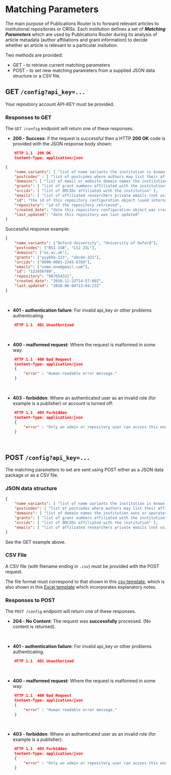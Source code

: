 # Matching Parameters
The main purpose of Publications Router is to forward relevant articles to institutional repositories or CRISs. Each institution defines a set of ***Matching Parameters*** which are used by Publications Router during its analysis of article metadata (author affiliations and grant information) to decide whether an article is relevant to a particular insitution.  

Two methods are provided:
* GET - to retrieve current matching parameters
* POST - to set new matching parameters from a supplied JSON data structure or a CSV file.

## GET `/config?api_key=...`

Your repostiory account API-KEY must be provided. 

### Responses to GET

The `GET /config` endpoint will return one of these responses.

* **200 - Success**: if the request is successful then a HTTP **200 OK** code is provided with the JSON response body shown:

```JSON
    HTTP 1.1  200 OK
    Content-Type: application/json

{
    "name_variants": [ "list of name variants the institution is known by" ],
    "postcodes" : [ "list of postcodes where authors may list their affiliation address" ],
    "domains": [ "list of email or website domain names the institution owns or operates under" ],
    "grants": [ "list of grant numbers affiliated with the institution" ],
    "orcids": [ "list of ORCIDs affiliated with the institution" ],
    "emails": [ "list of affiliated researchers private emails (not using institution domain)"],
    "id": "the id of this repository configuration object (used internally, not of use externally)",
    "repository": "id of the repository retrieved",
    "created_date": "date this repository configuration object was created",
    "last_updated": "date this repository was last updated"
}
```

Successful response example: 
```JSON
{
    "name_variants": ["Oxford University", "University of Oxford"],
    "postcodes": ["BS1 1SB", "LS2 2SL"],
    "domains": ["ox.ac.uk"],
    "grants": ["yyybbb-123", "abcde-321"],
    "orcids": ["0000-0001-2345-6789"],
    "emails": ["some.one@gmail.com"],
    "id": "123456789",
    "repository": "987654321",
    "created_date": "2016-11-23T14:57:00Z",
    "last_updated": "2018-06-04T13:04:23Z"
}
```
&nbsp;
* **401 - authentication failure**: For invalid api_key or other problems authenticating.

```JSON
    HTTP 1.1  401 Unauthorized
```
&nbsp;
* **400 - malformed request**: Where the request is malformed in some way:

```JSON
    HTTP 1.1  400 Bad Request
    Content-Type: application/json
    {
        "error" : "Human readable error message."
    }
```
&nbsp;
* **403 - forbidden**: Where an authenticated user as an invalid role (for example is a publisher) or account is turned off:

```JSON
    HTTP 1.1  403 Forbidden
    Content-Type: application/json
    {
        "error" : "Only an admin or repository user can access this endpoint."
    }
```
&nbsp;
&nbsp;
## POST `/config?api_key=...`

The matching parameters to set are sent using POST either as a JSON data package or as a CSV file.

### JSON data structure

```JSON
{
    "name_variants": [ "list of name variants the institution is known by" ],
    "postcodes": [ "list of postcodes where authors may list their affiliation address" ],
    "domains": [ "list of domain names the institution owns or operates under" ],
    "grants": [ "list of grant numbers affiliated with the institution"] ,
    "orcids": [ "list of ORCIDs affiliated with the institution" ],
    "emails": [ "list of affiliated researchers private emails (not using institution domain)"],
}
```  
See the GET example above. 

### CSV File
A CSV file (with filename ending in `.csv`) must be provided with the POST request.

The file format must correspond to that shown in this [csv template](http://pubrouter.jisc.ac.uk/static/csvtemplate.csv), which is also shown in this [Excel template](https://pubrouter.jisc.ac.uk/static/csvtemplate_router_matching_params_XLS_FORMAT.xlsx) which incorporates explanatory notes.

### Responses to POST

The `POST /config` endpoint will return one of these responses.

* **204 - No Content**: The request was **successfully** processed.  (No content is returned).

&nbsp;
* **401 - authentication failure**: For invalid api_key or other problems authenticating.

```JSON
    HTTP 1.1  401 Unauthorized
```
&nbsp;
* **400 - malformed request**: Where the request is malformed in some way:

```JSON
    HTTP 1.1  400 Bad Request
    Content-Type: application/json
    {
        "error" : "Human readable error message."
    }
```
&nbsp;
* **403 - forbidden**: Where an authenticated user as an invalid role (for example is a publisher):

```JSON
    HTTP 1.1  403 Forbidden
    Content-Type: application/json
    {
        "error" : "Only an admin or repository user can access this endpoint."
    }
```

